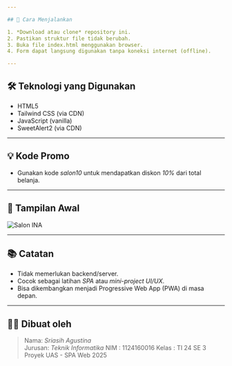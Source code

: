 ```yaml
---

## 🚀 Cara Menjalankan

1. *Download atau clone* repository ini.
2. Pastikan struktur file tidak berubah.
3. Buka file index.html menggunakan browser.
4. Form dapat langsung digunakan tanpa koneksi internet (offline).

---
```


## 🛠 Teknologi yang Digunakan

- HTML5
- Tailwind CSS (via CDN)
- JavaScript (vanilla)
- SweetAlert2 (via CDN)

---

## 💡 Kode Promo

- Gunakan kode *salon10* untuk mendapatkan diskon *10%* dari total belanja.

---

## 📸 Tampilan Awal

![Salon INA](assets/logo-salon.png)

---

## 📚 Catatan

- Tidak memerlukan backend/server.
- Cocok sebagai latihan *SPA* atau *mini-project UI/UX*.
- Bisa dikembangkan menjadi Progressive Web App (PWA) di masa depan.

---

## 👩‍💻 Dibuat oleh

> Nama: *Sriasih Agustina*  
> Jurusan: *Teknik Informatika*
> NIM : 1124160016
> Kelas : TI 24 SE 3
> Proyek UAS - SPA Web 2025
